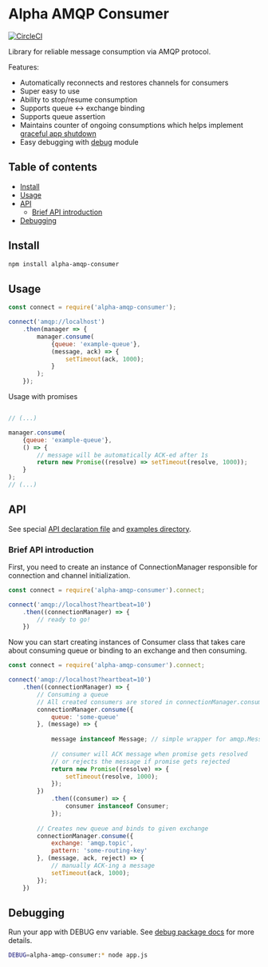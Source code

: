 # Alpha AMQP Consumer

[![CircleCI](https://circleci.com/gh/wookieb/alpha-amqp-consumer.svg?style=svg)](https://circleci.com/gh/wookieb/alpha-amqp-consumer)

Library for reliable message consumption via AMQP protocol.

Features:
* Automatically reconnects and restores channels for consumers
* Super easy to use
* Ability to stop/resume consumption
* Supports queue <-> exchange binding
* Supports queue assertion
* Maintains counter of ongoing consumptions which helps implement [graceful app shutdown](examples/graceful-shutdown.js)
* Easy debugging with [debug](https://www.npmjs.com/package/debug) module


## Table of contents
* [Install](#install)
* [Usage](#usage)
* [API](#api)
    + [Brief API introduction](#brief-api-introduction)
* [Debugging](#debugging)
  
## Install
```bash
npm install alpha-amqp-consumer
```

## Usage

```javascript
const connect = require('alpha-amqp-consumer');

connect('amqp://localhost')
    .then(manager => {
        manager.consume(
            {queue: 'example-queue'},
            (message, ack) => {
                setTimeout(ack, 1000);
            }
        );
    }); 

```

Usage with promises
```javascript

// (...)

manager.consume(
    {queue: 'example-queue'},
    () => {
        // message will be automatically ACK-ed after 1s
        return new Promise((resolve) => setTimeout(resolve, 1000));
    }
);
// (...)

```

## API
See special [API declaration file](API.md) and [examples directory](./examples).

### Brief API introduction
First, you need to create an instance of ConnectionManager responsible for connection and channel initialization.

```javascript
const connect = require('alpha-amqp-consumer').connect;

connect('amqp://localhost?heartbeat=10')
    .then((connectionManager) => {
        // ready to go!    
    })
```

Now you can start creating instances of Consumer class that takes care about consuming queue or binding to an exchange and then consuming.

```javascript
const connect = require('alpha-amqp-consumer').connect;

connect('amqp://localhost?heartbeat=10')
    .then((connectionManager) => {
        // Consuming a queue
        // All created consumers are stored in connectionManager.consumers array
        connectionManager.consume({
            queue: 'some-queue'
        }, (message) => {
            
            message instanceof Message; // simple wrapper for amqp.Message with few additional getters
            
            // consumer will ACK message when promise gets resolved
            // or rejects the message if promise gets rejected
            return new Promise((resolve) => {
                setTimeout(resolve, 1000);
            });
        })
            .then((consumer) => {
                consumer instanceof Consumer;
            });
    
        // Creates new queue and binds to given exchange
        connectionManager.consume({
            exchange: 'amqp.topic',
            pattern: 'some-routing-key'
        }, (message, ack, reject) => {
            // manually ACK-ing a message
            setTimeout(ack, 1000);
        });
    })
```


## Debugging
Run your app with DEBUG env variable. See [debug package docs](https://www.npmjs.com/package/debug) for more details.
```bash
DEBUG=alpha-amqp-consumer:* node app.js
``` 
